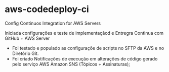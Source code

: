 # aws-codedeploy-ci
Config Continuos Integration for AWS Servers

Iniciada configurações e teste de implementaçãod e Entregra Continua com GitHub + AWS Server

 - Foi testado e populado as configuraçõe de scripts no SFTP da AWS e no Diretório Git.
 - Foi criado Notificações de execução em alterações de código gerado pelo serviço AWS Amazon SNS (Tópicos + Assinaturas);